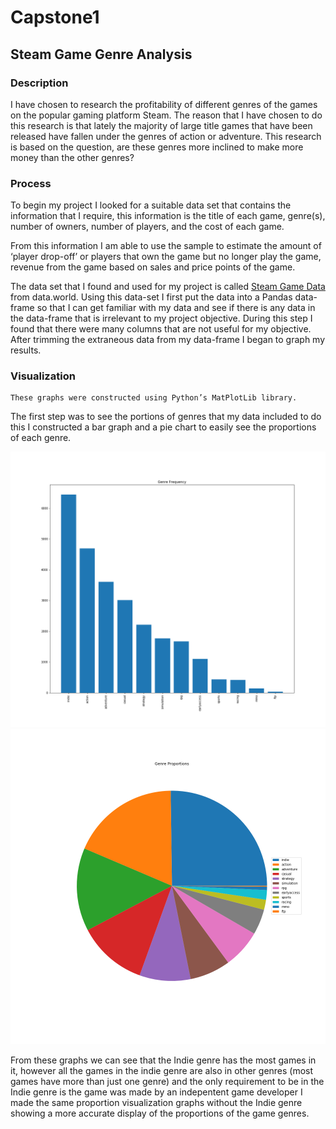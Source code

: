 # Capstone1
## Steam Game Genre Analysis

### Description

I have chosen to research the profitability of different genres of the games on the popular gaming platform Steam. The reason that I have chosen to do this research is that lately the majority of large title games that have been released have fallen under the genres of action or adventure. This research is based on the question, are these genres more inclined to make more money than the other genres?

### Process

To begin my project I looked for a suitable data set that contains the information that I require, this information is the title of each game, genre(s), number of owners, number of players, and the cost of each game.

From this information I am able to use the sample to estimate the amount of ‘player drop-off’ or players that own the game but no longer play the game, revenue from the game based on sales and price points of the game.

The data set that I found and used for my project is called [Steam Game Data](https://data.world/craigkelly/steam-game-data) from data.world. Using this data-set I first put the data into a Pandas data-frame so that I can get familiar with my data and see if there is any data in the data-frame that is irrelevant to my project objective. During this step I found that there were many columns that are not useful for my objective. After trimming the extraneous data from my data-frame I began to graph my results.

### Visualization
	These graphs were constructed using Python’s MatPlotLib library.

The first step was to see the portions of genres that my data included to do this I constructed a bar graph and a pie chart to easily see the proportions of each genre.

![alt text](https://github.com/shillis17/Capstone1/blob/master/images/GenreFrequencyBar.png)
![alt text](https://github.com/shillis17/Capstone1/blob/master/images/GenreFrequencyPie.png)

From these graphs we can see that the Indie genre has the most games in it, however all the games in the indie genre are also in other genres (most games have more than just one genre) and the only requirement to be in the Indie genre is the game was made by an indepentent game developer I made the same proportion visualization graphs without the Indie genre showing a more accurate display of the proportions of the game genres.
